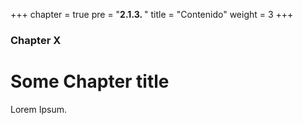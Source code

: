 +++
chapter = true
pre = "<b>2.1.3. </b>"
title = "Contenido"
weight = 3
+++

### Chapter X

# Some Chapter title

Lorem Ipsum.
